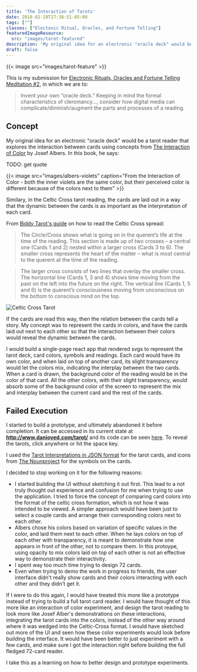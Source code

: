 ```yaml
---
title: 'The Interaction of Tarots'
date: 2018-02-20T17:38:51-05:00
tags: [""]
classes: ["Electonic Ritual, Oracles, and Fortune Telling"]
featuredImageResource: 
  src: "images/tarot-featured"
description: 'My original idea for an electronic "oracle deck" would be a tarot reader that explores the interaction between tarod cards using concepts from The Interaction of Color by Josef Albers'
draft: false
---
```


{{< image src="images/tarot-feature" >}}

This is my submission for [Electronic Rituals, Oracles and Fortune Telling](http://eroft.decontextualize.com/) [Meditation #2,](http://eroft.decontextualize.com/schedule#meditation-2-assigned) 
in which we are to:

  > Invent your own “oracle deck.”  Keeping in mind the formal characteristics of cleromancy..., 
  > consider how digital media can complicate/diminish/augment the parts and processes of a reading.


## Concept

My original idea for an electronic "oracle deck" would be a tarot reader that explores the interaction
between cards using concepts from [The Interaction of Color](https://yalebooks.yale.edu/book/9780300179354/interaction-color) 
by Josef Albers.  In this book, he says:

TODO: get quote
> 

{{< image src="images/albers-violets" caption="From the Interaction of Color - both the inner violets are the same color, but their perceived color is different because of the colors next to them" >}}

Similary, in the Celtic Cross tarot reading, the cards are laid out in a way that the dynamic between the cards
is as important as the interpretation of each card.

From [Biddy Tarot's guide](https://www.biddytarot.com/how-to-read-the-celtic-cross-tarot-spread/) on how to read the Celtic Cross spread:

> The Circle/Cross shows what is going on in the querent’s life at the time of the reading. This section is made up of two crosses – a central one (Cards 1 and 2) nested within a larger cross (Cards 3 to 6). The smaller cross represents the heart of the matter – what is most central to the querent at the time of the reading.

> The larger cross consists of two lines that overlay the smaller cross. The horizontal line (Cards 1, 3 and 4) shows time moving from the past on the left into the future on the right. The vertical line (Cards 1, 5 and 6) is the querent’s consciousness moving from unconscious on the bottom to conscious mind on the top.

![Celtic Cross Tarot](http://www.tarottotes.com/images/celticcross1BW.jpg)

If the cards are read this way, then the relation between the cards tell a story.  My concept was to represent the cards in colors,
and have the cards laid out next to each other so that the interaction between their colors would reveal the dynamic between the cards.

I would build a single-page react app that rendered svgs to represent the tarot deck, card colors, symbols and readings.
Each card would have its own color, and when laid on top of another card, its slight transparency would let the colors
mix, indicating the interplay between the two cards.  When a card is drawn, the background color of the reading would be
in the color of that card.  All the other colors, with their slight transparency, would absorb some of the background color
of the screen to represent the mix and interplay between the current card and the rest of the cards.


## Failed Execution

I started to build a prototype, and ultimately abandoned it before completion.
It can be accessed in its current state at **http://www.danioved.com/tarot/** and its code can be seen [here](https://github.com/oveddan/tarot).
To reveal the tarots, click anywhere or hit the space key.

I used the [Tarot Interpretations in JSON format](https://github.com/dariusk/corpora/blob/master/data/divination/tarot_interpretations.json) for the tarot cards, and icons from 
[The Nounproject](https://thenounproject.com/) for the symbols on the cards.

I decided to stop working on it for the following reasons: 

* I started building the UI without sketching it out first.  This lead to a not truly thought out experience and confusion for me when trying to use the application.  I tried to force the concept of comparing card colors into the format of the celtic cross formation, which is not how it was intended to be viewed.  A simpler approach would have been just to select a couple cards and arrange their corresponding colors next to each other.
* Albers chose his colors based on variation of specific values in the color, and laid them next to each other. When he lays colors on top of each other with transparency, it is meant to demonstrate how one appears in front of the other, not to compare them. In this protoype, using opacity to mix colors laid on top of each other is not an effective way to demonstrate their interactivity.
* I spent way too much time trying to design 72 cards.
* Even when trying to demo the work in progress to friends, the user interface didn't really show cards and their colors interacting with each other and they didn't get it.

If I were to do this again, I would have treated this more like a prototype instead of trying to build a full tarot card reader.
I would have thought of this more like an interaction of color experiment, and design the tarot reading to look more like Josef Alber's demonstrations on these interactions,
integrating the tarot cards into the colors, instead of the other way around where it was wedged into the Celtic-Cross format.
I would have sketched out more of the UI and seen how these color experiments would look before building the interface.
It would have been better to just experiment with a few cards, and make sure I got the interaction right before building the full fledged 72-card reader.

I take this as a learning on how to better design and prototype experiments.

